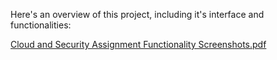 Here's an overview of this project, including it's interface and functionalities:

[Cloud and Security Assignment Functionality Screenshots.pdf](https://github.com/user-attachments/files/16843667/Cloud.and.Security.Assignment.Functionality.Screenshots.pdf)
